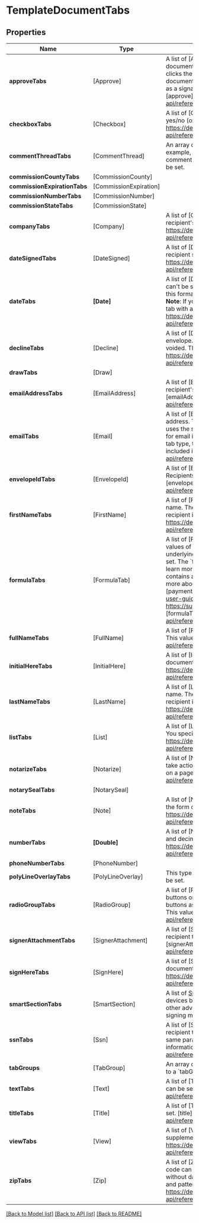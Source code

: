 # TemplateDocumentTabs

## Properties
Name | Type | Description | Notes
------------ | ------------- | ------------- | -------------
**approveTabs** | [Approve] | A list of [Approve tabs][approve].  An Approve tab enables the recipient to approve documents without placing a signature or initials on the document. If the recipient clicks the tab during the signing process, the recipient is considered to have signed the document. No information is shown on the document of the approval, but it is recorded as a signature in the envelope history. The value of an approve tab can&#39;t be set.  [approve]:        https://developers.docusign.com/esign-rest-api/reference/Envelopes/EnvelopeRecipientTabs/create/#/definitions/approve  | [optional] 
**checkboxTabs** | [Checkbox] | A list of [Checkbox tabs][checkbox].   A Checkbox tab enables the recipient to select a yes/no (on/off) option. This value can be set.   [checkbox]:  https://developers.docusign.com/esign-rest-api/reference/Envelopes/EnvelopeRecipientTabs/create/#/definitions/checkbox  | [optional] 
**commentThreadTabs** | [CommentThread] | An array of tabs that represents a collection of comments in a comment thread. For example, if a recipient has questions about the content of a document, they can add a comment to the document and control who else can see the comment. This value can&#39;t be set. | [optional] 
**commissionCountyTabs** | [CommissionCounty] |  | [optional] 
**commissionExpirationTabs** | [CommissionExpiration] |  | [optional] 
**commissionNumberTabs** | [CommissionNumber] |  | [optional] 
**commissionStateTabs** | [CommissionState] |  | [optional] 
**companyTabs** | [Company] | A list of  [Company tabs][company].   A Company tab displays a field for the name of the recipient&#39;s company. This value can&#39;t be set.    [company]: https://developers.docusign.com/esign-rest-api/reference/EnvelopeRecipientTabs/create/#/definitions/company   | [optional] 
**dateSignedTabs** | [DateSigned] | A list of  [Date Signed tabs][dateSigned].   A Date Signed tab displays the date that the recipient signed the document. This value can&#39;t be set.  [dateSigned]: https://developers.docusign.com/esign-rest-api/reference/Envelopes/EnvelopeRecipientTabs/create/#/definitions/dateSigned   | [optional] 
**dateTabs** | **[Date]** | A list of  [Date tabs][date].  A Date tab enables the recipient to enter a date. This value can&#39;t be set. The tooltip for this tab recommends the date format MM/DD/YYYY, but this format is not enforced. The system retains the format that the recipient enters.  **Note**: If you need to enforce a specific date format, we recommend that you use a Text tab with a validation pattern and validation message.   [date]: https://developers.docusign.com/esign-rest-api/reference/Envelopes/EnvelopeRecipientTabs/create/#/definitions/date   | [optional] 
**declineTabs** | [Decline] | A list of  [Decline tabs][decline].  A Decline tab enables the recipient to decline the envelope. If the recipient clicks the tab during the signing process, the envelope is voided. The value of this tab can&#39;t be set.   [decline]: https://developers.docusign.com/esign-rest-api/reference/Envelopes/EnvelopeRecipientTabs/create/#/definitions/decline   | [optional] 
**drawTabs** | [Draw] |  | [optional] 
**emailAddressTabs** | [EmailAddress] | A list of  [Email Address tabs][emailAddress].  An Email Address tab displays the recipient&#39;s email as entered in the recipient information. This value can&#39;t be set.   [emailAddress]: https://developers.docusign.com/esign-rest-api/reference/Envelopes/EnvelopeRecipientTabs/create/#/definitions/emailAddress   | [optional] 
**emailTabs** | [Email] | A list of  [Email tabs][email].  An Email tab enables the recipient to enter an email address. This is a one-line field that checks that a valid email address is entered. It uses the same parameters as a Text tab, with the validation message and pattern set for email information. This value can be set.  When getting information that includes this tab type, the original value of the tab when the associated envelope was sent is included in the response.  [email]: https://developers.docusign.com/esign-rest-api/reference/Envelopes/EnvelopeRecipientTabs/create/#/definitions/email   | [optional] 
**envelopeIdTabs** | [EnvelopeId] | A list of  [Envelope ID tabs][envelopeId].  An Envelope ID tab  displays the envelope ID. Recipients cannot enter or change the information in this tab. This value can&#39;t be set.   [envelopeId]: https://developers.docusign.com/esign-rest-api/reference/EnvelopeRecipientTabs/create/#/definitions/envelopeId   | [optional] 
**firstNameTabs** | [FirstName] | A list of  [First Name tabs][firstName].  A First Name tab displays the recipient&#39;s first name. The system automatically populates this field by splitting the name in the recipient information on spaces. This value can&#39;t be set.   [firstName]: https://developers.docusign.com/esign-rest-api/reference/EnvelopeRecipientTabs/create/#/definitions/firstName   | [optional] 
**formulaTabs** | [FormulaTab] | A list of [Formula tabs][formulaTab].  The value of a Formula tab is calculated from the values of other number or date tabs in the document. When the recipient completes the underlying fields, the Formula tab calculates and displays the result. This value can be set.  The &#x60;formula&#x60; property of the tab contains the references to the underlying tabs. To learn more about formulas, see [Calculated Fields][calculatedfields].  If a Formula tab contains a &#x60;paymentDetails&#x60; property, the tab is considered a payment item. To learn more about payments, see [Requesting Payments Along with Signatures][paymentguide].  [calculatedfields]: https://support.docusign.com/en/guides/ndse-user-guide-calculated-fields [paymentguide]:     https://support.docusign.com/en/guides/requesting-payments-along-with-signatures [formulaTab]:      https://developers.docusign.com/esign-rest-api/reference/Envelopes/EnvelopeRecipientTabs/create/#/definitions/formulaTab  | [optional] 
**fullNameTabs** | [FullName] | A list of  [Full Name tabs][fullName].  A Full Name tab displays the recipient&#39;s full name. This value can&#39;t be set.   [fullName]: https://developers.docusign.com/esign-rest-api/reference/Envelopes/EnvelopeRecipientTabs/create/#/definitions/fullName   | [optional] 
**initialHereTabs** | [InitialHere] | A list of  [Initial Here tabs][initialHere].  This type of tab enables the recipient to initial the document. May be optional. This value can&#39;t be set.  [initialHere]: https://developers.docusign.com/esign-rest-api/reference/Envelopes/EnvelopeRecipientTabs/create/#/definitions/initialHere   | [optional] 
**lastNameTabs** | [LastName] | A list of  [Last Name tabs][lastName].  A Last Name tab displays the recipient&#39;s last name. The system automatically populates this field by splitting the name in the recipient information on spaces. This value can&#39;t be set.   [lastName]: https://developers.docusign.com/esign-rest-api/reference/Envelopes/EnvelopeRecipientTabs/create/#/definitions/lastName   | [optional] 
**listTabs** | [List] | A list of [List tabs][list].  A List tab enables the recipient to choose from a list of options. You specify the options in the &#x60;listItems&#x60; property. This value can&#39;t be set.    [list]: https://developers.docusign.com/esign-rest-api/reference/EnvelopeRecipientTabs/create/#/definitions/list   | [optional] 
**notarizeTabs** | [Notarize] | A list of  [Notarize tabs][notarize].  A Notarize tab alerts notary recipients that they must take action on the page. This value can be set.  **Note**: Only one notarize tab can appear on a page.  [notarize]: https://developers.docusign.com/esign-rest-api/reference/Envelopes/EnvelopeRecipientTabs/create/#/definitions/notarize   | [optional] 
**notarySealTabs** | [NotarySeal] |  | [optional] 
**noteTabs** | [Note] | A list of  [Note tabs][note].  A Note tab displays additional information to the recipient in the form of a note. This value can be set.  [note]: https://developers.docusign.com/esign-rest-api/reference/Envelopes/EnvelopeRecipientTabs/create/#/definitions/note   | [optional] 
**numberTabs** | **[Double]** | A list of  [Number tabs][number].  A Number tab enables the recipient to enter numbers and decimal points (.). This value can be set.    [number]: https://developers.docusign.com/esign-rest-api/reference/Envelopes/EnvelopeRecipientTabs/create/#/definitions/number   | [optional] 
**phoneNumberTabs** | [PhoneNumber] |  | [optional] 
**polyLineOverlayTabs** | [PolyLineOverlay] | This type of tab enables the recipient to strike through document text. This value can&#39;t be set.                                                                                                                                                                                                                                                                                                                                                                                                                                                                                                                                                       | [optional] 
**radioGroupTabs** | [RadioGroup] | A list of [Radio Group tabs][radioGroup].  A Radio Group tab places a group of radio buttons on a document. The &#x60;radios&#x60; property is used to add and place the radio buttons associated with the group. Only one radio button can be selected in a group. This value can be set.   [radioGroup]: https://developers.docusign.com/esign-rest-api/reference/Envelopes/EnvelopeRecipientTabs/create/#/definitions/radioGroup   | [optional] 
**signerAttachmentTabs** | [SignerAttachment] | A list of  [Signer Attachment tabs][signerAttachment].  This type of tab enables the recipient to attach supporting documents to an envelope. This value can&#39;t be set.   [signerAttachment]: https://developers.docusign.com/esign-rest-api/reference/Envelopes/EnvelopeRecipientTabs/create/#/definitions/signerAttachment   | [optional] 
**signHereTabs** | [SignHere] | A list of  [Sign Here tabs][signHere].  This type of tab enables the recipient to sign a document. May be optional. This value can&#39;t be set.  [signHere]: https://developers.docusign.com/esign-rest-api/reference/Envelopes/EnvelopeRecipientTabs/create/#/definitions/signHere   | [optional] 
**smartSectionTabs** | [SmartSection] | A list of [Smart Section](https://www.docusign.com/blog/dsdev-deep-dive-responsive-smart-sections/) tabs.  Smart Section tabs enhance responsive signing on mobile devices by enabling collapsible sections, page breaks, custom formatting options, and other advanced functionality.  **Note**: Smart Sections are a premium feature. Responsive signing must also be enabled for your account. | [optional] 
**ssnTabs** | [Ssn] | A list of  [SSN tabs][ssn].  An SSN tab contains a one-line field that enables the recipient to enter a Social Security Number (SSN) with or without dashes. It uses the same parameters as a Text tab, with the validation message and pattern set for SSN information. This value can be set.   [ssn]: https://developers.docusign.com/esign-rest-api/reference/Envelopes/EnvelopeRecipientTabs/create/#/definitions/ssn   | [optional] 
**tabGroups** | [TabGroup] | An array of &#x60;tabGroup&#x60; items that contain information about tab groups. To assign a tab to a &#x60;tabGroup&#x60;, you assign the &#x60;tabGroupLabel&#x60; to the &#x60;Tab.TabGroupLabels&#x60; array. | [optional] 
**textTabs** | [Text] | A list of  [Text tabs][text].  A text tab enables the recipient to enter free text. This value can be set.  [text]: https://developers.docusign.com/esign-rest-api/reference/EnvelopeRecipientTabs/create/#/definitions/text   | [optional] 
**titleTabs** | [Title] | A list of  [Title tabs][title].  A Title tab displays the recipient&#39;s title.  This value can&#39;t be set.   [title]: https://developers.docusign.com/esign-rest-api/reference/Envelopes/EnvelopeRecipientTabs/create/#/definitions/title   | [optional] 
**viewTabs** | [View] | A list of  [View tabs][view].  A View tab is used with an Approve tab to handle supplemental documents.  This value can be set.  [view]: https://developers.docusign.com/esign-rest-api/reference/Envelopes/EnvelopeRecipientTabs/create/#/definitions/view   | [optional] 
**zipTabs** | [Zip] | A list of  [Zip tabs][zip].  A Zip tab enables the recipient to enter a ZIP code. The ZIP code can be five digits or nine digits ( in ZIP+4 format), and can be entered with or without dashes. It uses the same parameters as a Text tab, with the validation message and pattern set for ZIP code information.  This value can be set.   [zip]: https://developers.docusign.com/esign-rest-api/reference/Envelopes/EnvelopeRecipientTabs/create/#/definitions/zip  | [optional] 

[[Back to Model list]](../README.md#documentation-for-models) [[Back to API list]](../README.md#documentation-for-api-endpoints) [[Back to README]](../README.md)


